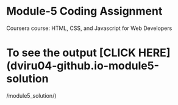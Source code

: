 
# Module-5 Coding Assignment

Coursera course: HTML, CSS, and Javascript for Web Developers

# To see the output [CLICK HERE](dviru04-github.io-module5-solution
/module5_solution/)
